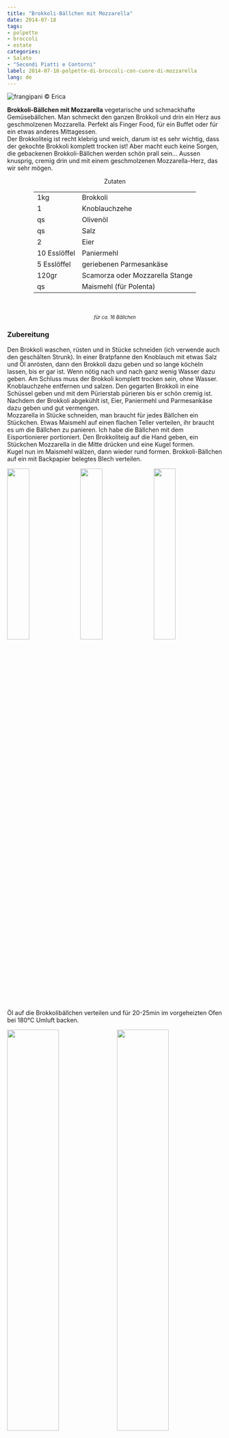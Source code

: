 ```yaml
---
title: "Brokkoli-Bällchen mit Mozzarella"
date: 2014-07-18
tags:
- polpette
- broccoli
- estate
categories:
- Salato
- "Secondi Piatti e Contorni"
label: 2014-07-18-polpette-di-broccoli-con-cuore-di-mozzarella
lang: de
---
```

![](../2014-07-18-polpette-di-broccoli-con-cuore-di-mozzarella/header.jpeg "frangipani © Erica")

**Brokkoli-Bällchen mit Mozzarella** vegetarische und schmackhafte Gemüsebällchen. Man schmeckt den ganzen Brokkoli und drin ein Herz aus geschmolzenen Mozzarella. Perfekt als Finger Food, für ein Buffet oder für ein etwas anderes Mittagessen.
<br />
Der Brokkoliteig ist recht klebrig und weich, darum ist es sehr wichtig, dass der gekochte Brokkoli komplett trocken ist! Aber macht euch keine Sorgen, die gebackenen Brokkoli-Bällchen werden schön prall sein... Aussen knusprig, cremig drin und mit einem geschmolzenen Mozzarella-Herz, das wir sehr mögen.

<div id="wrapper" style="text-align: center">
  <div id="yourdiv" style="display: inline-block;">
    <div class="ingredients" itemscope itemtype="http://schema.org/Recipe">
      <span itemprop="name" style="display:none;">Brokkoli-Bällchen mit Mozzarella</span>
      <span itemprop="recipeCategory" style="display:none;">Herzhaftes</span>
      <img itemprop="image" style="display:none;" class="ignore-gallery-item" src="../2014-07-18-polpette-di-broccoli-con-cuore-di-mozzarella/header.jpeg"/>
      <span itemprop="author" style="display:none;">Erica Raiano</span>
      <span itemprop="description" style="display:none;">Brokkoli-Bällchen mit Mozzarella vegetarische und schmackhafte Gemüsebällchen. Man schmeckt den ganzen Brokkoli und drin ein Herz aus geschmolzenen Mozzarella.</span>
      <div class="ingredients-title">Zutaten</div>
      <table>
        <tbody>
          </tr>
          <tr itemprop="recipeIngredient">
            <td>1kg</td>
            <td>Brokkoli</td>
          </tr>
          <tr itemprop="recipeIngredient">
            <td>1</td>
            <td>Knoblauchzehe</td>
          </tr>
          <tr itemprop="recipeIngredient">
            <td>qs</td>
            <td>Olivenöl</td>
          </tr>
          <tr itemprop="recipeIngredient">
            <td>qs</td>
            <td>Salz</td>
          </tr>
          <tr itemprop="recipeIngredient">
            <td>2</td>
            <td>Eier</td>
          </tr>
          <tr itemprop="recipeIngredient">
            <td>10 Esslöffel</td>
            <td>Paniermehl</td>
          </tr>
          <tr itemprop="recipeIngredient">
            <td>5 Esslöffel</td>
            <td>geriebenen Parmesankäse</td>
          </tr>
          <tr itemprop="recipeIngredient">
            <td>120gr</td>
            <td>Scamorza oder Mozzarella Stange</td>
          </tr>
          <tr itemprop="recipeIngredient">
            <td>qs</td>
            <td>Maismehl (für Polenta)</td>
          </tr>
        </tbody>
      </table>
      <br></br>
      <i class="pull-right" style="font-size: 80%;" itemprop="recipeYield">für ca. 16 Bällchen</i>
    </div>
  </div>
</div>

<h3>
  <font color="grey">
    <i class="fa fa-cogs"></i>
  </font> Zubereitung
</h3>

Den Brokkoli waschen, rüsten und in Stücke schneiden (ich verwende auch den geschälten Strunk). In einer Bratpfanne den Knoblauch mit etwas Salz und Öl anrösten, dann den Brokkoli dazu geben und so lange köcheln lassen, bis er gar ist. Wenn nötig nach und nach ganz wenig Wasser dazu geben. Am Schluss muss der Brokkoli komplett trocken sein, ohne Wasser. Knoblauchzehe entfernen und salzen. Den gegarten Brokkoli in eine Schüssel geben und mit dem Pürierstab pürieren bis er schön cremig ist.
<br />
Nachdem der Brokkoli abgekühlt ist, Eier, Paniermehl und Parmesankäse dazu geben und gut vermengen.
<br />
Mozzarella in Stücke schneiden, man braucht für jedes Bällchen ein Stückchen. Etwas Maismehl auf einen flachen Teller verteilen, ihr braucht es um die Bällchen zu panieren. Ich habe die Bällchen mit dem Eisportionierer portioniert. Den Brokkoliteig auf die Hand geben, ein Stückchen Mozzarella in die Mitte drücken und eine Kugel formen.
<br />
Kugel nun im Maismehl wälzen, dann wieder rund formen. Brokkoli-Bällchen auf ein mit Backpapier belegtes Blech verteilen.
<p>
  <div style="width: 100%; margin-bottom: 0">
    <img style="float: left; width: 32%; margin-right: 1%;" src="../2014-07-18-polpette-di-broccoli-con-cuore-di-mozzarella/broccoli.jpeg" alt="" title="frangipani © Erica" />
    <img style="float: left; width: 32%; margin-right: 1%; margin-left: 1%;" src="../2014-07-18-polpette-di-broccoli-con-cuore-di-mozzarella/polpette.jpeg" alt="" title="frangipani © Erica" />
    <img style="float: left; width: 32%; margin-left: 1%;" src="../2014-07-18-polpette-di-broccoli-con-cuore-di-mozzarella/teglia.jpeg" alt="" title="frangipani © Erica" />
    <div style="clear: both"></div>
  </div>
</p>

Öl auf die Brokkolibällchen verteilen und für 20-25min im vorgeheizten Ofen bei 180°C Umluft backen.
<p>
  <div style="width: 100%; margin-bottom: 0">
    <img style="float: left; width: 49%; margin-right: 1%" src="../2014-07-18-polpette-di-broccoli-con-cuore-di-mozzarella/risultato1.jpeg" alt="" title="frangipani © Erica" />
    <img style="float: left; width: 49%; margin-left: 1%" src="../2014-07-18-polpette-di-broccoli-con-cuore-di-mozzarella/risultato2.jpeg" alt="" title="frangipani © Erica" />
    <div style="clear: both"></div>
  </div>
</p>

![](../2014-07-18-polpette-di-broccoli-con-cuore-di-mozzarella/risultato3.jpeg "frangipani © Erica")

<p>
  <div style="width: 100%; margin-bottom: 0">
    <img style="float: left; width: 49%; margin-right: 1%" src="../2014-07-18-polpette-di-broccoli-con-cuore-di-mozzarella/risultato4.jpeg" alt="" title="frangipani © Erica" />
    <img style="float: left; width: 49%; margin-left: 1%" src="../2014-07-18-polpette-di-broccoli-con-cuore-di-mozzarella/risultato5.jpeg" alt="" title="frangipani © Erica" />
    <div style="clear: both"></div>
  </div>
</p>

<p>
  <div style="width: 100%; margin-bottom: 0">
    <img style="float: left; width: 49%; margin-right: 1%" src="../2014-07-18-polpette-di-broccoli-con-cuore-di-mozzarella/risultato6.jpeg" alt="" title="frangipani © Erica" />
    <img style="float: left; width: 49%; margin-left: 1%" src="../2014-07-18-polpette-di-broccoli-con-cuore-di-mozzarella/risultato7.jpeg" alt="" title="frangipani © Erica" />
    <div style="clear: both"></div>
  </div>
</p>

<h4>Buon appetito
  <font color="red">
    <i class="fa fa-smile-o"></i>
  </font>
</h4>
